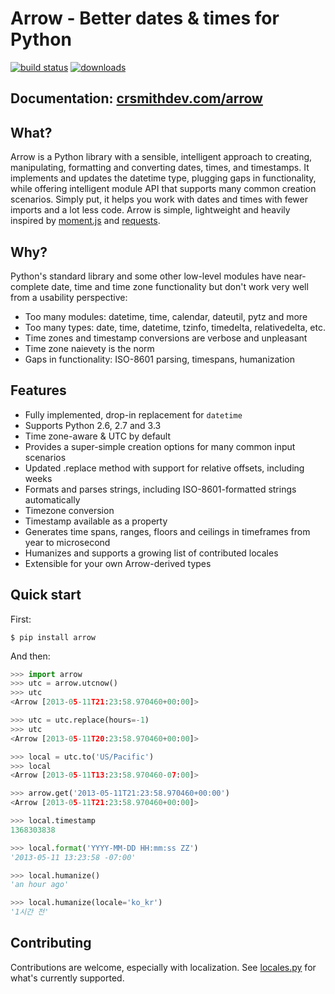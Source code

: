 # Arrow - Better dates & times for Python

[![build status](https://travis-ci.org/crsmithdev/arrow.png)](https://travis-ci.org/crsmithdev/arrow)
[![downloads](https://pypip.in/d/arrow/badge.png)](https://crate.io/packages/arrow)
        
## Documentation: [crsmithdev.com/arrow](http://crsmithdev.com/arrow)

## What?

Arrow is a Python library with a sensible, intelligent approach to creating, manipulating, formatting and converting dates, times, and timestamps.  It implements and updates the datetime type, plugging gaps in functionality, while offering intelligent module API that supports many common creation scenarios.  Simply put, it helps you work with dates and times with fewer imports and a lot less code.  Arrow is simple, lightweight and heavily inspired by [moment.js](https://github.com/timrwood/moment>) and [requests](https://github.com/kennethreitz/requests).

## Why?

Python's standard library and some other low-level modules have near-complete date, time and time zone functionality but don't work very well from a usability perspective:

- Too many modules:  datetime, time, calendar, dateutil, pytz and more
- Too many types:  date, time, datetime, tzinfo, timedelta, relativedelta, etc.
- Time zones and timestamp conversions are verbose and unpleasant 
- Time zone naievety is the norm
- Gaps in functionality:  ISO-8601 parsing, timespans, humanization

## Features 

- Fully implemented, drop-in replacement for ``datetime`` 
- Supports Python 2.6, 2.7 and 3.3
- Time zone-aware & UTC by default
- Provides a super-simple creation options for many common input scenarios
- Updated .replace method with support for relative offsets, including weeks
- Formats and parses strings, including ISO-8601-formatted strings automatically
- Timezone conversion
- Timestamp available as a property
- Generates time spans, ranges, floors and ceilings in timeframes from year to microsecond
- Humanizes and supports a growing list of contributed locales
- Extensible for your own Arrow-derived types

## Quick start

First:

```shell
$ pip install arrow
```

And then:

```python
>>> import arrow
>>> utc = arrow.utcnow()
>>> utc
<Arrow [2013-05-11T21:23:58.970460+00:00]>

>>> utc = utc.replace(hours=-1)
>>> utc
<Arrow [2013-05-11T20:23:58.970460+00:00]>

>>> local = utc.to('US/Pacific')
>>> local
<Arrow [2013-05-11T13:23:58.970460-07:00]>

>>> arrow.get('2013-05-11T21:23:58.970460+00:00')
<Arrow [2013-05-11T21:23:58.970460+00:00]>

>>> local.timestamp
1368303838

>>> local.format('YYYY-MM-DD HH:mm:ss ZZ')
'2013-05-11 13:23:58 -07:00'

>>> local.humanize()
'an hour ago'

>>> local.humanize(locale='ko_kr')
'1시간 전'
```

## Contributing

Contributions are welcome, especially with localization.  See [locales.py](https://github.com/crsmithdev/arrow/blob/master/arrow/locales.py) for what's currently supported.

